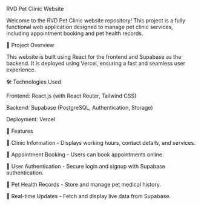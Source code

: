 RVD Pet Clinic Website

Welcome to the RVD Pet Clinic website repository! This project is a fully functional web application designed to manage pet clinic services, including appointment booking and pet health records.

🚀 Project Overview

This website is built using React for the frontend and Supabase as the backend. It is deployed using Vercel, ensuring a fast and seamless user experience.

🛠️ Technologies Used

Frontend: React.js (with React Router, Tailwind CSS)

Backend: Supabase (PostgreSQL, Authentication, Storage)

Deployment: Vercel


🌟 Features

🏥 Clinic Information - Displays working hours, contact details, and services.

📅 Appointment Booking - Users can book appointments online.

🔐 User Authentication - Secure login and signup with Supabase authentication.

🐶 Pet Health Records - Store and manage pet medical history.

📡 Real-time Updates - Fetch and display live data from Supabase.
